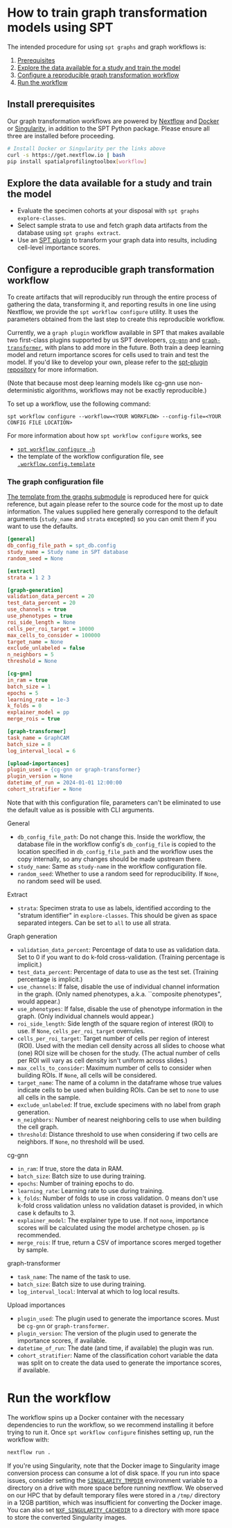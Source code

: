 # How to train graph transformation models using SPT

The intended procedure for using `spt graphs` and graph workflows is:

1. [Prerequisites](#install-prerequisites)
2. [Explore the data available for a study and train the model](#explore-the-data-available-for-a-study-and-train-the-model)
3. [Configure a reproducible graph transformation workflow](#configure-a-reproducible-graph-transformation-workflow)
4. [Run the workflow](#run-the-workflow)

## Install prerequisites

Our graph transformation workflows are powered by [Nextflow](https://www.nextflow.io/docs/latest/getstarted.html) and [Docker](https://docs.docker.com/engine/install/) or [Singularity](https://docs.sylabs.io/guides/3.0/user-guide/installation.html), in addition to the SPT Python package. Please ensure all three are installed before proceeding.
```sh
# Install Docker or Singularity per the links above
curl -s https://get.nextflow.io | bash
pip install spatialprofilingtoolbox[workflow]
```

## Explore the data available for a study and train the model

- Evaluate the specimen cohorts at your disposal with `spt graphs explore-classes`.
- Select sample strata to use and fetch graph data artifacts from the database using `spt graphs extract`.
- Use an [SPT plugin](https://github.com/nadeemlab/spt-plugin) to transform your graph data into results, including cell-level importance scores.

## Configure a reproducible graph transformation workflow

To create artifacts that will reproducibly run through the entire process of gathering the data, transforming it, and reporting results in one line using Nextflow, we provide the `spt workflow configure` utility. It uses the parameters obtained from the last step to create this reproducible workflow.

Currently, we a `graph plugin` workflow available in SPT that makes available two first-class plugins supported by us SPT developers, [`cg-gnn`](https://github.com/nadeemlab/spt-cg-gnn) and [`graph-transformer`](https://github.com/nadeemlab/spt-graph-transformer), with plans to add more in the future. Both train a deep learning model and return importance scores for cells used to train and test the model. If you'd like to develop your own, please refer to the [spt-plugin repository](https://github.com/nadeemlab/spt-plugin) for more information.

(Note that because most deep learning models like cg-gnn use non-deterministic algorithms, workflows may not be exactly reproducible.)

To set up a workflow, use the following command:
```
spt workflow configure --workflow=<YOUR WORKFLOW> --config-file=<YOUR CONFIG FILE LOCATION>
```
For more information about how `spt workflow configure` works, see
* [`spt workflow configure -h`](spatialprofilingtoolbox/workflow/scripts/configure.py)
* the template of the workflow configuration file, see [`.workflow.config.template`](spatialprofilingtoolbox/workflow/assets/.workflow.config.template)

### The graph configuration file

[The template from the graphs submodule](spatialprofilingtoolbox/graphs/template.config) is reproduced here for quick reference, but again please refer to the source code for the most up to date information. The values supplied here generally correspond to the default arguments (`study_name` and `strata` excepted) so you can omit them if you want to use the defaults.

```ini
[general]
db_config_file_path = spt_db.config
study_name = Study name in SPT database
random_seed = None

[extract]
strata = 1 2 3

[graph-generation]
validation_data_percent = 20
test_data_percent = 20
use_channels = true
use_phenotypes = true
roi_side_length = None
cells_per_roi_target = 10000
max_cells_to_consider = 100000
target_name = None
exclude_unlabeled = false
n_neighbors = 5
threshold = None

[cg-gnn]
in_ram = true
batch_size = 1
epochs = 5
learning_rate = 1e-3
k_folds = 0
explainer_model = pp
merge_rois = true

[graph-transformer]
task_name = GraphCAM
batch_size = 8
log_interval_local = 6

[upload-importances]
plugin_used = {cg-gnn or graph-transformer}
plugin_version = None
datetime_of_run = 2024-01-01 12:00:00
cohort_stratifier = None
```

Note that with this configuration file, parameters can't be eliminated to use the default value as is possible with CLI arguments.

General
* `db_config_file_path`: Do not change this. Inside the workflow, the database file in the workflow config's `db_config_file` is copied to the location specified in `db_config_file_path` and the workflow uses the copy internally, so any changes should be made upstream there.
* `study_name`: Same as `study-name` in the workflow configuration file.
* `random_seed`: Whether to use a random seed for reproducibility. If `None`, no random seed will be used.

Extract
* `strata`: Specimen strata to use as labels, identified according to the "stratum identifier" in `explore-classes`. This should be given as space separated integers. Can be set to `all` to use all strata.

Graph generation
* `validation_data_percent`: Percentage of data to use as validation data. Set to 0 if you want to do k-fold cross-validation. (Training percentage is implicit.)
* `test_data_percent`: Percentage of data to use as the test set. (Training percentage is implicit.)
* `use_channels`: If false, disable the use of individual channel information in the graph. (Only named phenotypes, a.k.a. ``composite phenotypes", would appear.)
* `use_phenotypes`: If false, disable the use of phenotype information in the graph. (Only individual channels would appear.)
* `roi_side_length`: Side length of the square region of interest (ROI) to use. If `None`, `cells_per_roi_target` overrules.
* `cells_per_roi_target`: Target number of cells per region of interest (ROI). Used with the median cell density across all slides to choose what (one) ROI size will be chosen for the study. (The actual number of cells per ROI will vary as cell density isn't uniform across slides.)
* `max_cells_to_consider`: Maximum number of cells to consider when building ROIs. If `None`, all cells will be considered.
* `target_name`: The name of a column in the dataframe whose true values indicate cells to be used when building ROIs. Can be set to `none` to use all cells in the sample.
* `exclude_unlabeled`: If true, exclude specimens with no label from graph generation.
* `n_neighbors`: Number of nearest neighboring cells to use when building the cell graph.
* `threshold`: Distance threshold to use when considering if two cells are neighbors. If `None`, no threshold will be used.

cg-gnn
* `in_ram`: If true, store the data in RAM.
* `batch_size`: Batch size to use during training.
* `epochs`: Number of training epochs to do.
* `learning_rate`: Learning rate to use during training.
* `k_folds`: Number of folds to use in cross validation. 0 means don't use k-fold cross validation unless no validation dataset is provided, in which case k defaults to 3.
* `explainer_model`: The explainer type to use. If not `none`, importance scores will be calculated using the model archetype chosen. `pp` is recommended.
* `merge_rois`: If true, return a CSV of importance scores merged together by sample.

graph-transformer
* `task_name`: The name of the task to use.
* `batch_size`: Batch size to use during training.
* `log_interval_local`: Interval at which to log local results.

Upload importances
* `plugin_used`: The plugin used to generate the importance scores. Must be `cg-gnn` or `graph-transformer`.
* `plugin_version`: The version of the plugin used to generate the importance scores, if available.
* `datetime_of_run`: The date (and time, if available) the plugin was run.
* `cohort_stratifier`: Name of the classification cohort variable the data was split on to create the data used to generate the importance scores, if available.

# Run the workflow

The workflow spins up a Docker container with the necessary dependencies to run the workflow, so we recommend installing it before trying to run it. Once `spt workflow configure` finishes setting up, run the workflow with:

```sh
nextflow run .
```

If you're using Singularity, note that the Docker image to Singularity image conversion process can consume a lot of disk space. If you run into space issues, consider setting the [`SINGULARITY_TMPDIR`](https://docs.sylabs.io/guides/3.5/user-guide/appendix.html) environment variable to a directory on a drive with more space before running nextflow. We observed on our HPC that by default temporary files were stored in a `/tmp/` directory in a 12GB partition, which was insufficient for converting the Docker image. You can also set [`NXF_SINGULARITY_CACHEDIR`](https://github.com/nextflow-io/nextflow/issues/2685) to a directory with more space to store the converted Singularity images.

